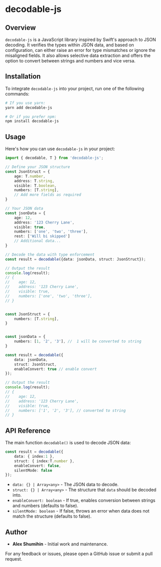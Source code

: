 # decodable-js

## Overview
`decodable-js` is a JavaScript library inspired by Swift's approach to JSON decoding. It verifies the types within JSON data, and based on configuration, can either raise an error for type mismatches or ignore the misaligned fields. It also allows selective data extraction and offers the option to convert between strings and numbers and vice versa.

## Installation

To integrate `decodable-js` into your project, run one of the following commands:

```bash
# If you use yarn:
yarn add decodable-js

# Or if you prefer npm:
npm install decodable-js
```

## Usage

Here's how you can use `decodable-js` in your project:

```typescript
import { decodable, T } from 'decodable-js';

// Define your JSON structure
const JsonStruct = {
    age: T.number,
    address: T.string,
    visible: T.boolean,
    numbers: [T.string],
    // Add more fields as required
}

// Your JSON data
const jsonData = {
    age: 12,
    address: '123 Cherry Lane',
    visible: true,
    numbers: ['one', 'two', 'three'],
    rest: ['Will bi skipped']
    // Additional data...
}

// Decode the data with type enforcement
const result = decodable({data: jsonData, struct: JsonStruct});

// Output the result
console.log(result);
// {
//    age: 12,
//    address: '123 Cherry Lane',
//    visible: true,
//    numbers: ['one', 'two', 'three'],
// }
```
```typescript

const JsonStruct = {
    numbers: [T.string],
}


const jsonData = {
    numbers: [1, '2', '3'], //  1 will be converted to string
}

const result = decodable({
    data: jsonData, 
    struct: JsonStruct,
    enableConvert: true // enable convert
});

// Output the result
console.log(result);
// {
//    age: 12,
//    address: '123 Cherry Lane',
//    visible: true,
//    numbers: ['1', '2', '3'], // converted to string
// }
```

## API Reference

The main function `decodable()` is used to decode JSON data:

```typescript
const result = decodable({
    data: { index:1 },
    struct: { index:T.number },
    enableConvert: false,
    silentMode: false
});
```

- `data: {} | Array<any>` - The JSON data to decode.
- `struct: {} | Array<any>` - The structure that `data` should be decoded into.
- `enableConvert: boolean` - If true, enables conversion between strings and numbers (defaults to false).
- `silentMode: boolean` - If false, throws an error when data does not match the structure (defaults to false).

## Author

- **Alex Shumihin** - Initial work and maintenance.

For any feedback or issues, please open a GitHub issue or submit a pull request.
<!-- @import "[TOC]" {cmd="toc" depthFrom=1 depthTo=6 orderedList=false} -->
